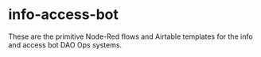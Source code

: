 # info-access-bot
These are the primitive Node-Red flows and Airtable templates for the info and access bot DAO Ops systems.

